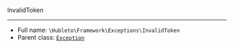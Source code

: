 
InvalidToken

***

* Full name: `\Hubleto\Framework\Exceptions\InvalidToken`
* Parent class: [`Exception`](../../../Exception)
